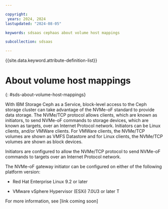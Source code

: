 ```yaml
---

copyright:
 years: 2024, 2024
lastupdated: "2024-08-05"

keywords: sdsaas cephaas about volume host mappings

subcollection: sdsaas

---
```

{{site.data.keyword.attribute-definition-list}}


# About volume host mappings
{: #sds-about-volume-host-mappings}


With IBM Storage Ceph as a Service, block-level access to the Ceph storage cluster can take advantage of the NVMe-oF standard to provide data storage. The NVMe/TCP protocol allows clients, which are known as initiators, to send NVMe-oF commands to storage devices, which are known as targets, over an Internet Protocol network. Initiators can be Linux clients, and/or VMWare clients. For VMWare clients, the NVMe/TCP volumes are shown as VMFS Datastore and for Linux clients, the NVMe/TCP volumes are shown as block devices.

Initiators are configured to allow the NVMe/TCP protocol to send NVMe-oF commands to targets over an Internet Protocol network.

The NVMe-oF gateway initiator can be configured on either of the following platform version:

* Red Hat Enterprise Linux 9.2 or later

* VMware vSphere Hypervisor (ESXi) 7.0U3 or later
T

For more information, see [link coming soon]
